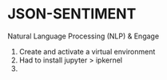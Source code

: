 # JSON-SENTIMENT
Natural Language Processing (NLP) &amp; Engage

1. Create and activate a virtual environment
2. Had to install jupyter > ipkernel
3. 